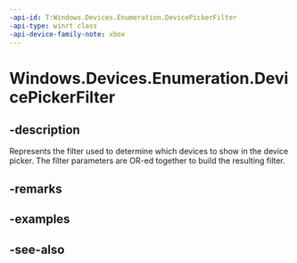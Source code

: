```yaml
---
-api-id: T:Windows.Devices.Enumeration.DevicePickerFilter
-api-type: winrt class
-api-device-family-note: xbox
---
```


<!-- Class syntax.
public class DevicePickerFilter : Windows.Devices.Enumeration.IDevicePickerFilter
-->

# Windows.Devices.Enumeration.DevicePickerFilter

## -description
Represents the filter used to determine which devices to show in the device picker. The filter parameters are OR-ed together to build the resulting filter.

## -remarks
<!--TODO: Document how the developer can obtain this class object, and add or update retriever elements as necessary.-->

## -examples

## -see-also

